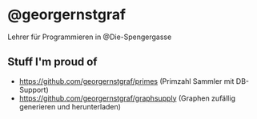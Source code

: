 # @georgernstgraf

Lehrer für Programmieren in @Die-Spengergasse

## Stuff I'm proud of

- <https://github.com/georgernstgraf/primes> (Primzahl Sammler mit DB-Support)
- <https://github.com/georgernstgraf/graphsupply> (Graphen zufällig generieren und herunterladen)
